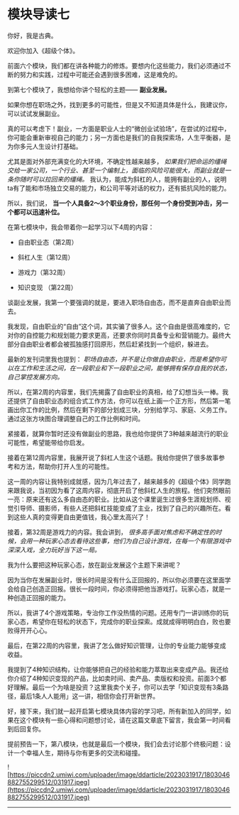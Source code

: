 # 模块导读七

你好，我是古典。

欢迎你加入《超级个体》。

前面六个模块，我们都在讲各种能力的修炼。要想内化这些能力，我们必须通过不断的努力和实践，过程中可能还会遇到很多困难，这是难免的。

到第七个模块了，我想给你讲个轻松的主题—— **副业发展。**

如果你想在职场之外，找到更多的可能性，但是又不知道具体是什么，我建议你，可以试试发展副业。

真的可以考虑下！副业，一方面是职业人士的“微创业试验场”，在尝试的过程中，你可能会重新审视自己的能力；另一方面也是我们的自我探索场，人生平衡器，是为你多元人生设计打基础。

尤其是面对外部充满变化的大环境，不确定性越来越多， *如果我们把命运的缰绳交给一家公司，一个行业、甚至一个编制上，面临的风险可能很大，而副业就是一条你随时可以拉回来的缰绳。* 我认为，能成为斜杠的人，能拥有副业的人，说明ta有了能和市场独立交易的能力，和公司平等对话的权力，还有抵抗风险的能力。

所以，我们说， **当一个人具备2～3个职业身份，那任何一个身份受到冲击，另一个都可以迅速补位。**

在第七模块中，我会带着你一起学习以下4周的内容：

* 自由职业态（第2周）

* 斜杠人生（第12周）

* 游戏力（第32周）

* 知识变现 （第22周）

谈副业发展，我第一个要强调的就是，要进入职场自由态，而不是直奔自由职业而去。

我发现，自由职业的“自由”这个词，其实骗了很多人。这个自由是很高难度的，它对你的自控能力和规划能力要求更高，还要求你同时具备专业和营销能力。最终大部分自由职业者都会被孤独感打回原形，然后赶紧找到一个组织，躲进去。

最新的发刊词里我也提到： *职场自由态，并不是让你做自由职业，而是希望你可以在工作和生活之间，在一段职业和下一段职业之间，能够拥有保存自我的状态，自己掌控发展方向。*

所以，在第2周的内容里，我们先揭露了自由职业的真相，给了幻想当头一棒。我还提供了自由职业态的组合式工作方法，你可以在纸上画一个正方形，然后第一笔画出你工作的比例，然后在剩下的部分划成三块，分别给学习、家庭、义务工作。通过这张方块图合理调整自己的工作比例和时间。

紧接着，就算你暂时还没有做副业的思路，我也给你提供了3种越来越流行的职业可能性，希望能带给你启发。

接着在第12周内容里，我展开说了斜杠人生这个话题。我给你提供了很多故事参考和方法，帮助你打开人生的可能性。

这一周的内容让我特别成就感，因为几年过去了，越来越多的《超级个体》同学跑来跟我说，当初因为看了这周内容，彻底开启了他斜杠人生的旅程。他们突然眼前一亮：原来还有这么多自由态的职业。比如从这个课里诞生过很多生涯规划师、视觉引导师、摄影师，有些人还把斜杠技能变成了主业，找到了自己的兴趣所在。看到这些人真的变得更自由更值钱，我心里太高兴了！

接着，第32周是游戏力的内容。我会讲到， *很多高手面对焦虑和不确定性的时候，会用一种玩家心态去看待这些事，他们为自己设计游戏，在每一个有限游戏中深深入戏，全力玩好当下这一局。*

我为什么要把这种玩家心态，放在副业发展这个主题下来讲呢？

因为当你在发展副业时，很长时间是没有什么正回报的，所以你必须要在这里面学会给自己创造正回报。很长一段时间，你必须得把他当游戏打。玩家心态，就是一种创造正回报的能力。

所以，我讲了4个游戏策略，专治你工作没热情的问题。还用专门一讲训练你的玩家心态，希望你在轻松的状态下，完成你的职业探索。成就成得明明白白，败也要败得开开心心。

最后，在第22周的内容里，我讲了怎么做好知识管理，让你的专业能力能够变成收益。

我提到了4种知识结构，让你能够把自己的经验和能力萃取出来变成产品。我还给你介绍了4种知识变现的产品，比如卖时间、卖产品、卖版权和投资。前面3个都好理解。最后一个为啥是投资？这里我卖个关子，你可以去学「知识变现有3条路径，最后1条人人能用」这一讲，相信你会打开新世界。

好，接下来，我们就一起开启第七模块具体内容的学习吧，所有新加入的同学，如果在这个模块有一些心得和问题想讨论，请在这篇文章底下留言，我会第一时间看到后回复你。

提前预告一下，第八模块，也就是最后一个模块，我们会去讨论那个终极问题：设计一个幸福人生，期待与你有更多的交流和碰撞。

![https://piccdn2.umiwi.com/uploader/image/ddarticle/2023031917/1803046882755299512/031917.jpeg](https://piccdn2.umiwi.com/uploader/image/ddarticle/2023031917/1803046882755299512/031917.jpeg)

---
